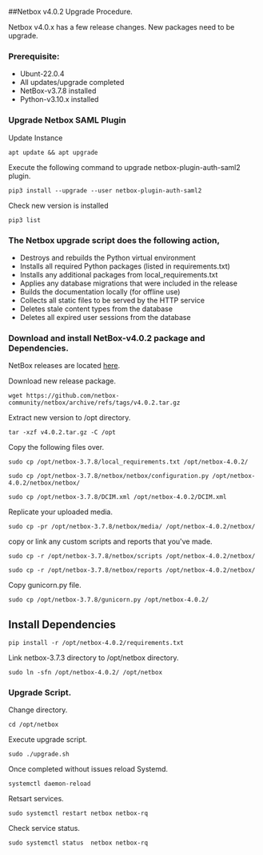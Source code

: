##Netbox v4.0.2 Upgrade Procedure.

Netbox v4.0.x has a few release changes. New packages need to be upgrade.

### Prerequisite:

* Ubunt-22.0.4
* All updates/upgrade completed
* NetBox-v3.7.8 installed
* Python-v3.10.x installed

### Upgrade Netbox SAML Plugin

Update Instance

```
apt update && apt upgrade
```

Execute the following command to upgrade netbox-plugin-auth-saml2 plugin.

```
pip3 install --upgrade --user netbox-plugin-auth-saml2
```
Check  new version is installed

```
pip3 list
```

### The Netbox upgrade script does the following action,  

* Destroys and rebuilds the Python virtual environment
* Installs all required Python packages (listed in requirements.txt)
* Installs any additional packages from local_requirements.txt
* Applies any database migrations that were included in the release
* Builds the documentation locally (for offline use)
* Collects all static files to be served by the HTTP service
* Deletes stale content types from the database
* Deletes all expired user sessions from the database

### Download and install NetBox-v4.0.2 package and Dependencies. 

NetBox releases are located [here](https://github.com/netbox-community/netbox/releases).

Download new release package.

```
wget https://github.com/netbox-community/netbox/archive/refs/tags/v4.0.2.tar.gz
```

Extract new version to /opt directory.

```
tar -xzf v4.0.2.tar.gz -C /opt
```

Copy the following files over.

```
sudo cp /opt/netbox-3.7.8/local_requirements.txt /opt/netbox-4.0.2/
```
```
sudo cp /opt/netbox-3.7.8/netbox/netbox/configuration.py /opt/netbox-4.0.2/netbox/netbox/
```

```
sudo cp /opt/netbox-3.7.8/DCIM.xml /opt/netbox-4.0.2/DCIM.xml
```

Replicate your uploaded media.

```
sudo cp -pr /opt/netbox-3.7.8/netbox/media/ /opt/netbox-4.0.2/netbox/
```

copy or link any custom scripts and reports that you've made.

```
sudo cp -r /opt/netbox-3.7.8/netbox/scripts /opt/netbox-4.0.2/netbox/
```
```
sudo cp -r /opt/netbox-3.7.8/netbox/reports /opt/netbox-4.0.2/netbox/
```

Copy gunicorn.py file.

```
sudo cp /opt/netbox-3.7.8/gunicorn.py /opt/netbox-4.0.2/
```

## Install Dependencies

```
pip install -r /opt/netbox-4.0.2/requirements.txt
```

Link netbox-3.7.3 directory to /opt/netbox directory.

```
sudo ln -sfn /opt/netbox-4.0.2/ /opt/netbox
```

###  Upgrade Script.

Change directory.

```
cd /opt/netbox
```

Execute upgrade script.

```
sudo ./upgrade.sh
```

Once completed without issues reload Systemd.

```
systemctl daemon-reload
```

Retsart services.

```
sudo systemctl restart netbox netbox-rq
```

Check service status.

```
sudo systemctl status  netbox netbox-rq
```
 
